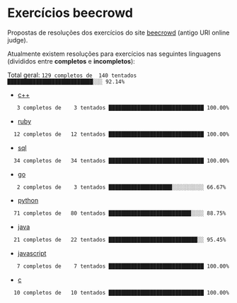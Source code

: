 # Exercícios beecrowd

Propostas de resoluções dos exercícios do site [beecrowd](https://www.beecrowd.com.br/) (antigo URI online judge).

Atualmente existem resoluções para exercícios nas seguintes linguagens (divididos entre **completos** e **incompletos**):

Total geral: `129 completos de  140 tentados ███████████████████████████░░░ 92.14%`

- [c++](./c++/)

```txt
   3 completos de    3 tentados ██████████████████████████████ 100.00%
```

- [ruby](./ruby/)

```txt
  12 completos de   12 tentados ██████████████████████████████ 100.00%
```

- [sql](./sql/)

```txt
  34 completos de   34 tentados ██████████████████████████████ 100.00%
```

- [go](./go/)

```txt
   2 completos de    3 tentados ████████████████████░░░░░░░░░░ 66.67%
```

- [python](./python/)

```txt
  71 completos de   80 tentados ██████████████████████████░░░░ 88.75%
```

- [java](./java/)

```txt
  21 completos de   22 tentados ████████████████████████████░░ 95.45%
```

- [javascript](./javascript/)

```txt
   7 completos de    7 tentados ██████████████████████████████ 100.00%
```

- [c](./c/)

```txt
  10 completos de   10 tentados ██████████████████████████████ 100.00%
```

